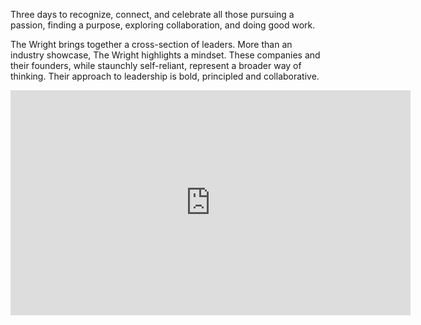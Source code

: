 Three days to recognize, connect, and celebrate all those pursuing a passion, finding a purpose, exploring collaboration, and doing good work.

The Wright brings together a cross-section of leaders. More than an industry showcase, The Wright highlights a mindset. These companies and their founders, while staunchly self-reliant, represent a broader way of thinking. Their approach to leadership is bold, principled and collaborative.

<iframe src="https://player.vimeo.com/video/183436168" width="640" height="360" frameborder="0" webkitallowfullscreen mozallowfullscreen allowfullscreen></iframe>
